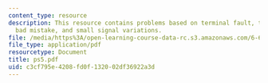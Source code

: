 ```yaml
---
content_type: resource
description: This resource contains problems based on terminal fault, transient stability,
  bad mistake, and small signal variations.
file: /media/https%3A/open-learning-course-data-rc.s3.amazonaws.com/6-691-seminar-in-electric-power-systems-spring-2006/c3cf795e4208fd0f132002df36922a3d_ps5.pdf
file_type: application/pdf
resourcetype: Document
title: ps5.pdf
uid: c3cf795e-4208-fd0f-1320-02df36922a3d
---
```

